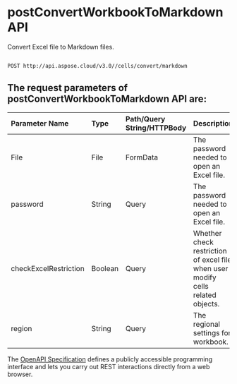 # **postConvertWorkbookToMarkdown API**

Convert Excel file to Markdown files. 

```bash

POST http://api.aspose.cloud/v3.0//cells/convert/markdown

```

## The request parameters of **postConvertWorkbookToMarkdown** API are: 

| Parameter Name | Type | Path/Query String/HTTPBody | Description | 
| :- | :- | :- |:- | 
|File|File|FormData|The password needed to open an Excel file.|
|password|String|Query|The password needed to open an Excel file.|
|checkExcelRestriction|Boolean|Query|Whether check restriction of excel file when user modify cells related objects.|
|region|String|Query|The regional settings for workbook.|


The [OpenAPI Specification](https://reference.aspose.cloud/cells/#/ConversionController/PostConvertWorkbookToMarkdown) defines a publicly accessible programming interface and lets you carry out REST interactions directly from a web browser.
